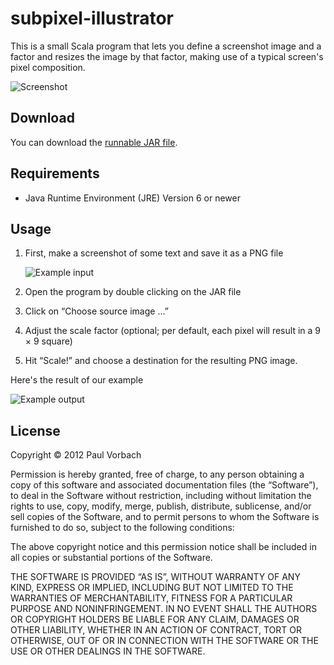 subpixel-illustrator
====================

This is a small Scala program that lets you define a screenshot image and a
factor and resizes the image by that factor, making use of a typical screen's
pixel composition.

![Screenshot](https://raw.github.com/pvorb/subpixel-illustrator/master/src/test/resources/screenshot.png)


Download
--------

You can download the
[runnable JAR file](https://vorb.de/dev/downloads/subpixel-illustrator.jar).


Requirements
------------

  * Java Runtime Environment (JRE) Version 6 or newer


Usage
-----

 1. First, make a screenshot of some text and save it as a PNG file

    ![Example input](https://raw.github.com/pvorb/subpixel-illustrator/master/src/test/resources/example-in.png)

 2. Open the program by double clicking on the JAR file
 3. Click on “Choose source image ...”
 4. Adjust the scale factor (optional; per default, each pixel will result in a
    9 × 9 square)
 5. Hit “Scale!” and choose a destination for the resulting PNG image.

Here's the result of our example

![Example output](https://raw.github.com/pvorb/subpixel-illustrator/master/src/test/resources/example-out.png)


License
-------

Copyright © 2012 Paul Vorbach

Permission is hereby granted, free of charge, to any person obtaining a copy of
this software and associated documentation files (the “Software”), to deal in
the Software without restriction, including without limitation the rights to
use, copy, modify, merge, publish, distribute, sublicense, and/or sell copies of
the Software, and to permit persons to whom the Software is furnished to do so,
subject to the following conditions:

The above copyright notice and this permission notice shall be included in all
copies or substantial portions of the Software.

THE SOFTWARE IS PROVIDED “AS IS”, WITHOUT WARRANTY OF ANY KIND, EXPRESS OR
IMPLIED, INCLUDING BUT NOT LIMITED TO THE WARRANTIES OF MERCHANTABILITY, FITNESS
FOR A PARTICULAR PURPOSE AND NONINFRINGEMENT. IN NO EVENT SHALL THE AUTHORS OR
COPYRIGHT HOLDERS BE LIABLE FOR ANY CLAIM, DAMAGES OR OTHER LIABILITY, WHETHER
IN AN ACTION OF CONTRACT, TORT OR OTHERWISE, OUT OF OR IN CONNECTION WITH THE
SOFTWARE OR THE USE OR OTHER DEALINGS IN THE SOFTWARE.
